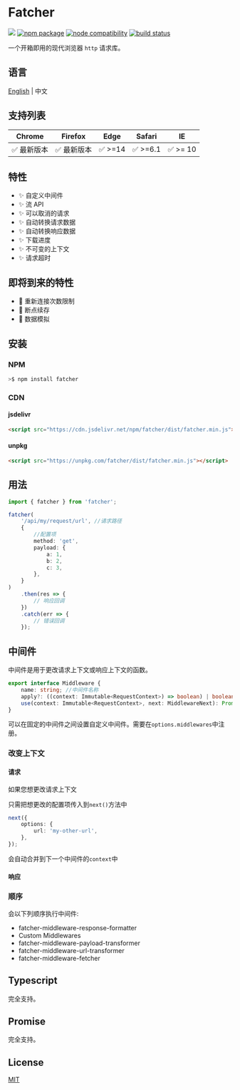 # Fatcher

[![](https://data.jsdelivr.com/v1/package/npm/fatcher/badge?style=rounded)](https://www.jsdelivr.com/package/npm/fatcher)
<a href="https://npmjs.com/package/fatcher"><img src="https://img.shields.io/npm/v/fatcher.svg" alt="npm package"></a>
<a href="https://nodejs.org/en/about/releases/"><img src="https://img.shields.io/node/v/fatcher.svg" alt="node compatibility"></a>
<a href="https://github.com/fanhaoyuan/fatcher/actions/workflows/release.yml"><img src="https://github.com/fanhaoyuan/fatcher/actions/workflows/release.yml/badge.svg?branch=master" alt="build status"></a>

一个开箱即用的现代浏览器 `http` 请求库。

## 语言

[English](./README.md) | 中文

## 支持列表

|   Chrome    |   Firefox   |  Edge   |  Safari  |    IE    |
| :---------: | :---------: | :-----: | :------: | :------: |
| ✅ 最新版本 | ✅ 最新版本 | ✅ >=14 | ✅ >=6.1 | ✅ >= 10 |

## 特性

-   ✨ 自定义中间件
-   ✨ 流 API
-   ✨ 可以取消的请求
-   ✨ 自动转换请求数据
-   ✨ 自动转换响应数据
-   ✨ 下载进度
-   ✨ 不可变的上下文
-   ✨ 请求超时

## 即将到来的特性

-   🌱 重新连接次数限制
-   🌱 断点续存
-   🌱 数据模拟

## 安装

### NPM

```bash
>$ npm install fatcher
```

### CDN

#### jsdelivr

```html
<script src="https://cdn.jsdelivr.net/npm/fatcher/dist/fatcher.min.js"></script>
```

#### unpkg

```html
<script src="https://unpkg.com/fatcher/dist/fatcher.min.js"></script>
```

## 用法

```ts
import { fatcher } from 'fatcher';

fatcher(
    '/api/my/request/url', //请求路径
    {
        //配置项
        method: 'get',
        payload: {
            a: 1,
            b: 2,
            c: 3,
        },
    }
)
    .then(res => {
        // 响应回调
    })
    .catch(err => {
        // 错误回调
    });
```

## 中间件

中间件是用于更改请求上下文或响应上下文的函数。

```ts
export interface Middleware {
    name: string; //中间件名称
    apply?: ((context: Immutable<RequestContext>) => boolean) | boolean; //判断中间件是否应该执行
    use(context: Immutable<RequestContext>, next: MiddlewareNext): Promise<Response> | Response; //中间件执行方法
}
```

可以在固定的中间件之间设置自定义中间件。需要在`options.middlewares`中注册。

### 改变上下文

#### 请求

如果您想更改请求上下文

只需把想更改的配置项传入到`next()`方法中

```ts
next({
    options: {
        url: 'my-other-url',
    },
});
```

会自动合并到下一个中间件的`context`中

#### 响应

### 顺序

会以下列顺序执行中间件:

-   fatcher-middleware-response-formatter
-   Custom Middlewares
-   fatcher-middleware-payload-transformer
-   fatcher-middleware-url-transformer
-   fatcher-middleware-fetcher

## Typescript

完全支持。

## Promise

完全支持。

## License

[MIT](./LICENSE)
